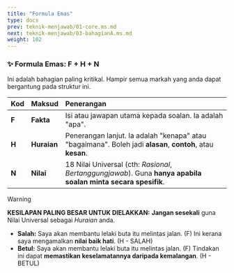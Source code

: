 ```yaml
---
title: "Formula Emas"
type: docs
prev: teknik-menjawab/01-core.ms.md
next: teknik-menjawab/03-bahagianA.ms.md
weight: 102
---
```

### ✨ **Formula Emas: F + H + N**

Ini adalah bahagian paling kritikal. Hampir semua markah yang anda dapat bergantung pada struktur ini.

| Kod | Maksud | Penerangan |
| :--- | :--- | :--- |
| **F** | **Fakta** | Isi atau jawapan utama kepada soalan. Ia adalah "apa". |
| **H** | **Huraian** | Penerangan lanjut. Ia adalah "kenapa" atau "bagaimana". Boleh jadi **alasan**, **contoh**, atau **kesan**. |
| **N** | **Nilai** | 18 Nilai Universal (cth: *Rasional*, *Bertanggungjawab*). Guna **hanya apabila soalan minta secara spesifik**. |

> [!WARNING]
> **KESILAPAN PALING BESAR UNTUK DIELAKKAN:** **Jangan sesekali** guna Nilai Universal sebagai *Huraian* anda.
>
> * **Salah:** Saya akan membantu lelaki buta itu melintas jalan. (F) Ini kerana saya mengamalkan **nilai baik hati**. (H - SALAH)
> * **Betul:** Saya akan membantu lelaki buta itu melintas jalan. (F) Tindakan ini dapat **memastikan keselamatannya daripada kemalangan**. (H - BETUL)
